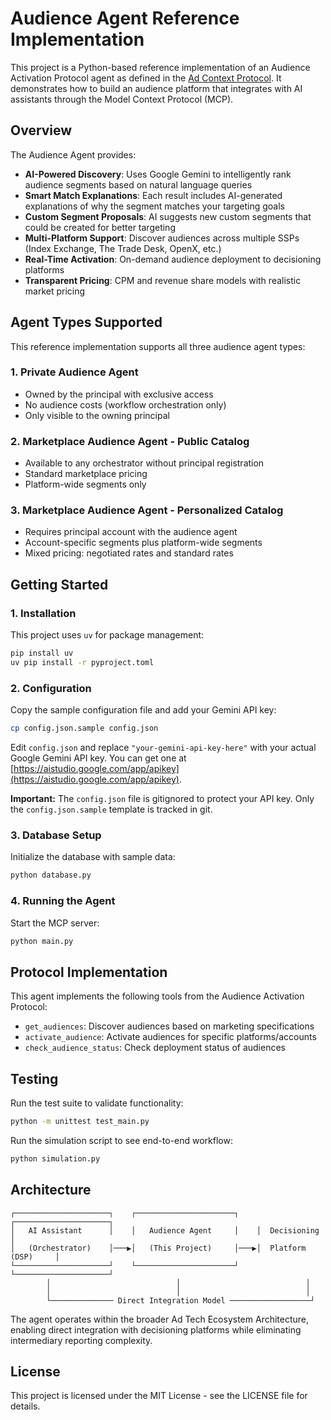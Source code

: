 # Audience Agent Reference Implementation

This project is a Python-based reference implementation of an Audience Activation Protocol agent as defined in the [Ad Context Protocol](../adcontextprotocol/docs/audience/specification.md). It demonstrates how to build an audience platform that integrates with AI assistants through the Model Context Protocol (MCP).

## Overview

The Audience Agent provides:

- **AI-Powered Discovery**: Uses Google Gemini to intelligently rank audience segments based on natural language queries
- **Smart Match Explanations**: Each result includes AI-generated explanations of why the segment matches your targeting goals
- **Custom Segment Proposals**: AI suggests new custom segments that could be created for better targeting
- **Multi-Platform Support**: Discover audiences across multiple SSPs (Index Exchange, The Trade Desk, OpenX, etc.)
- **Real-Time Activation**: On-demand audience deployment to decisioning platforms
- **Transparent Pricing**: CPM and revenue share models with realistic market pricing

## Agent Types Supported

This reference implementation supports all three audience agent types:

### 1. Private Audience Agent
- Owned by the principal with exclusive access
- No audience costs (workflow orchestration only)
- Only visible to the owning principal

### 2. Marketplace Audience Agent - Public Catalog
- Available to any orchestrator without principal registration
- Standard marketplace pricing
- Platform-wide segments only

### 3. Marketplace Audience Agent - Personalized Catalog
- Requires principal account with the audience agent
- Account-specific segments plus platform-wide segments
- Mixed pricing: negotiated rates and standard rates

## Getting Started

### 1. Installation

This project uses `uv` for package management:

```bash
pip install uv
uv pip install -r pyproject.toml
```

### 2. Configuration

Copy the sample configuration file and add your Gemini API key:

```bash
cp config.json.sample config.json
```

Edit `config.json` and replace `"your-gemini-api-key-here"` with your actual Google Gemini API key. You can get one at [https://aistudio.google.com/app/apikey](https://aistudio.google.com/app/apikey).

**Important:** The `config.json` file is gitignored to protect your API key. Only the `config.json.sample` template is tracked in git.

### 3. Database Setup

Initialize the database with sample data:

```bash
python database.py
```

### 4. Running the Agent

Start the MCP server:

```bash
python main.py
```

## Protocol Implementation

This agent implements the following tools from the Audience Activation Protocol:

- `get_audiences`: Discover audiences based on marketing specifications
- `activate_audience`: Activate audiences for specific platforms/accounts  
- `check_audience_status`: Check deployment status of audiences

## Testing

Run the test suite to validate functionality:

```bash
python -m unittest test_main.py
```

Run the simulation script to see end-to-end workflow:

```bash
python simulation.py
```

## Architecture

```
┌─────────────────────┐    ┌──────────────────────┐    ┌─────────────────────┐
│   AI Assistant      │    │   Audience Agent     │    │  Decisioning        │
│   (Orchestrator)    │───▶│   (This Project)     │───▶│  Platform (DSP)     │
└─────────────────────┘    └──────────────────────┘    └─────────────────────┘
        │                            │                            │
        │                            │                            │
        └────────────── Direct Integration Model ──────────────────┘
```

The agent operates within the broader Ad Tech Ecosystem Architecture, enabling direct integration with decisioning platforms while eliminating intermediary reporting complexity.

## License

This project is licensed under the MIT License - see the LICENSE file for details.